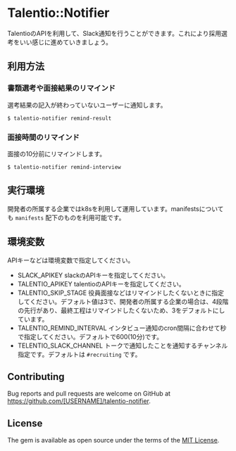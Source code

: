 # Talentio::Notifier

TalentioのAPIを利用して、Slack通知を行うことができます。これにより採用選考をいい感じに進めていきましょう。

## 利用方法

### 書類選考や面接結果のリマインド

選考結果の記入が終わっていないユーザーに通知します。

```
$ talentio-notifier remind-result
```

### 面接時間のリマインド

面接の10分前にリマインドします。

```
$ talentio-notifier remind-interview
```


## 実行環境

開発者の所属する企業ではk8sを利用して運用しています。manifestsについても `manifests` 配下のものを利用可能です。

## 環境変数

APIキーなどは環境変数で指定してください。

- SLACK_APIKEY
slackのAPIキーを指定してください。
- TALENTIO_APIKEY
talentioのAPIキーを指定してください。
- TALENTIO_SKIP_STAGE
役員面接などはリマインドしたくないときに指定してください。デフォルト値は3で、開発者の所属する企業の場合は、4段階の先行があり、最終工程はリマインドしたくないため、3をデフォルトにしています。
- TALENTIO_REMIND_INTERVAL
インタビュー通知のcron間隔に合わせて秒で指定してください。デフォルトで600(10分)です。
- TELENTIO_SLACK_CHANNEL
トークで通知したことを通知するチャンネル指定です。デフォルトは `#recruiting` です。

## Contributing

Bug reports and pull requests are welcome on GitHub at https://github.com/[USERNAME]/talentio-notifier.


## License

The gem is available as open source under the terms of the [MIT License](https://opensource.org/licenses/MIT).
